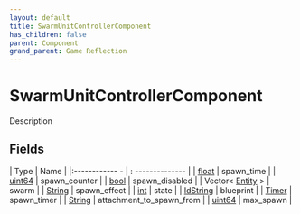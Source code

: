 ```yaml
---
layout: default
title: SwarmUnitControllerComponent
has_children: false
parent: Component
grand_parent: Game Reflection
---
```

# SwarmUnitControllerComponent
Description 

## Fields
| Type | Name |
|:------------ - | : -------------- |
| [float](game-reflection/components/float.md) | spawn_time |
| [uint64](game-reflection/components/uint64.md) | spawn_counter |
| [bool](game-reflection/components/bool.md) | spawn_disabled |
| Vector< [Entity](game-reflection/classes/entity.md) > | swarm |
| [String](game-reflection/components/string.md) | spawn_effect |
| [int](game-reflection/enums/int.md) | state |
| [IdString](game-reflection/components/id_string.md) | blueprint |
| [Timer](game-reflection/classes/timer.md) | spawn_timer |
| [String](game-reflection/components/string.md) | attachment_to_spawn_from |
| [uint64](game-reflection/components/uint64.md) | max_spawn |
